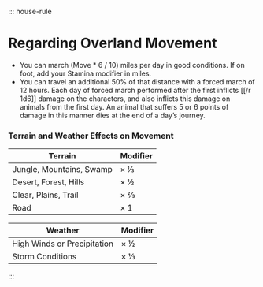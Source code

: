 <div class="ecr ecr-wrapper ecr-markeddown">

::: house-rule

# Regarding Overland Movement

- You can march (Move * 6 / 10) miles per day in good conditions. If on foot, add your Stamina modifier in miles.
- You can travel an additional 50% of that distance with a forced march of 12 hours. Each day of forced march performed after the first inflicts [[/r 1d6]] damage on the characters, and also inflicts this damage on animals from the first day. An animal that suffers 5 or 6 points of damage in this manner dies at the end of a day’s journey.

### Terrain and Weather Effects on Movement

| Terrain | Modifier |
|--|--|
| Jungle, Mountains, Swamp | × ⅓ |
| Desert, Forest, Hills | × ½ |
| Clear, Plains, Trail | × ⅔ |
| Road | × 1 |

| Weather | Modifier |
|--|--|
| High Winds or Precipitation |  × ½ |
| Storm Conditions  | × ⅓ |

:::
</div>